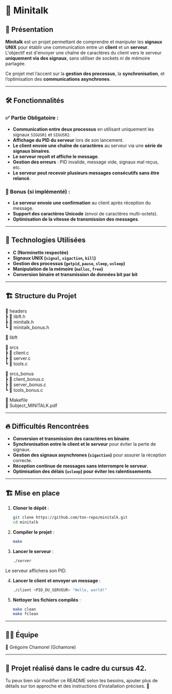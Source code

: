# 📡 Minitalk

## 📝 Présentation

**Minitalk** est un projet permettant de comprendre et manipuler les **signaux UNIX** pour établir une communication entre un **client** et un **serveur**.  
L'objectif est d'envoyer une chaîne de caractères du client vers le serveur **uniquement via des signaux**, sans utiliser de sockets ni de mémoire partagée.

Ce projet met l’accent sur la **gestion des processus**, la **synchronisation**, et l’optimisation des **communications asynchrones**.

---

## 🛠️ Fonctionnalités

### ✅ Partie Obligatoire :
- **Communication entre deux processus** en utilisant uniquement les signaux `SIGUSR1` et `SIGUSR2`.
- **Affichage du PID du serveur** lors de son lancement.
- **Le client envoie une chaîne de caractères** au serveur via une **série de signaux binaires**.
- **Le serveur reçoit et affiche le message**.
- **Gestion des erreurs** : PID invalide, message vide, signaux mal reçus, etc.
- **Le serveur peut recevoir plusieurs messages consécutifs sans être relancé**.

### 🎯 Bonus (si implémenté) :
- **Le serveur envoie une confirmation** au client après réception du message.
- **Support des caractères Unicode** (envoi de caractères multi-octets).
- **Optimisation de la vitesse de transmission des messages**.

---

## 📌 Technologies Utilisées

- **C (Norminette respectée)**
- **Signaux UNIX (`signal`, `sigaction`, `kill`)**
- **Gestion des processus (`getpid`, `pause`, `sleep`, `usleep`)**
- **Manipulation de la mémoire (`malloc`, `free`)**
- **Conversion binaire et transmission de données bit par bit**

---

## 🏗️ Structure du Projet

📂 headers  
┣ 📜 libft.h  
┣ 📜 minitalk.h  
┗ 📜 minitalk_bonus.h  

📂 libft  

📂 srcs  
┣ 📜 client.c  
┣ 📜 server.c  
┗ 📜 tools.c  

📂 srcs_bonus  
┣ 📜 client_bonus.c  
┣ 📜 server_bonus.c  
┗ 📜 tools_bonus.c  

📜 Makefile  
📜 Subject_MINITALK.pdf  

---

## 🔥 Difficultés Rencontrées

- **Conversion et transmission des caractères en binaire**.  
- **Synchronisation entre le client et le serveur** pour éviter la perte de signaux.  
- **Gestion des signaux asynchrones (`sigaction`)** pour assurer la réception correcte.  
- **Réception continue de messages sans interrompre le serveur**.  
- **Optimisation des délais (`usleep`) pour éviter les ralentissements**.  

---

## 🏗️ Mise en place

1. **Cloner le dépôt** :  
   ```bash
   git clone https://github.com/ton-repo/minitalk.git
   cd minitalk
2. **Compiler le projet** :
   ```bash
   make
3. **Lancer le serveur** :
   ```bash
   ./server
Le serveur affichera son PID.  

4. **Lancer le client et envoyer un message** :
   ```bash
   ./client <PID_DU_SERVEUR> "Hello, world!"
   ```
5. **Nettoyer les fichiers compilés** :
   ```bash
   make clean
   make fclean
---

## 👨‍💻 Équipe  

👤 Grégoire Chamorel (Gchamore)  

---

## 📜 Projet réalisé dans le cadre du cursus 42.  

Tu peux bien sûr modifier ce README selon tes besoins, ajouter plus de détails sur ton approche et des instructions d’installation précises. 🚀  
